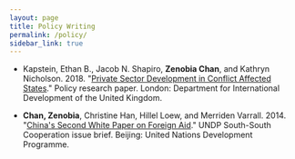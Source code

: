 ```yaml
---
layout: page
title: Policy Writing
permalink: /policy/
sidebar_link: true
---
```


* Kapstein, Ethan B., Jacob N. Shapiro, **Zenobia Chan**, and Kathryn Nicholson. 2018. "<a href="https://esoc.princeton.edu/publications/private-sector-development-conflict-affected-states" target="_blank">Private Sector Development in Conflict Affected States</a>." Policy research paper. London: Department for International Development of the United Kingdom. 

* **Chan, Zenobia**, Christine Han, Hillel Loew, and Merriden Varrall. 2014. "<a href="https://www.cn.undp.org/content/china/en/home/library/south-south-cooperation/issue-brief-china-s-second-white-paper-on-foreign-aid.html" target="_blank">China's Second White Paper on Foreign Aid</a>." UNDP South-South Cooperation issue brief. Beijing: United Nations Development Programme. 